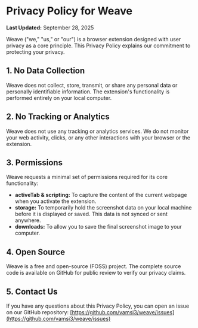 # Privacy Policy for Weave

**Last Updated:** September 28, 2025

Weave ("we," "us," or "our") is a browser extension designed with user privacy as a core principle. This Privacy Policy explains our commitment to protecting your privacy.

## 1. No Data Collection

Weave does not collect, store, transmit, or share any personal data or personally identifiable information. The extension's functionality is performed entirely on your local computer.

## 2. No Tracking or Analytics

Weave does not use any tracking or analytics services. We do not monitor your web activity, clicks, or any other interactions with your browser or the extension.

## 3. Permissions

Weave requests a minimal set of permissions required for its core functionality:

*   **activeTab & scripting:** To capture the content of the current webpage when you activate the extension.
*   **storage:** To temporarily hold the screenshot data on your local machine before it is displayed or saved. This data is not synced or sent anywhere.
*   **downloads:** To allow you to save the final screenshot image to your computer.

## 4. Open Source

Weave is a free and open-source (FOSS) project. The complete source code is available on GitHub for public review to verify our privacy claims.

## 5. Contact Us

If you have any questions about this Privacy Policy, you can open an issue on our GitHub repository: [https://github.com/vamsi3/weave/issues](https://github.com/vamsi3/weave/issues)
